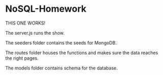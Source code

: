 # NoSQL-Homework
THIS ONE WORKS!

The server.js runs the show.

The seeders folder contains the seeds for MongoDB.

The routes folder houses the functions and makes sure the data reaches the right pages.

The models folder contains schema for the database.